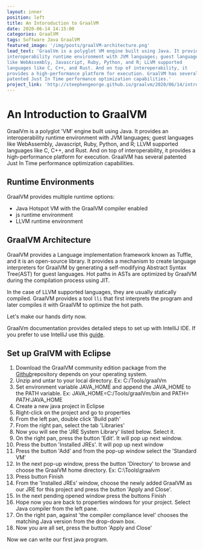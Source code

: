 ```yaml
---
layout: inner
position: left
title: An Intoroduction to GraalVM
date: 2020-06-14 14:15:00
categories: GraalVM
tags: Software Java GraalVM
featured_image: '/img/posts/graalVM-architecture.png'
lead_text: 'GraalVm is a polyglot VM engine built using Java. It provides an
interoperability runtime environment with JVM languages; guest languages
like WebAssembly, Javascript, Ruby, Python, and R; LLVM supported
languages like C, C++, and Rust. And on top of interoperability, it
provides a high-performance platform for execution. GraalVM has several
patented Just In Time performance optimization capabilities.'
project_link: 'http://steephengeorge.github.io/graalvm/2020/06/14/introduction_graalVm.html'
---
```

# An Introduction to GraalVM

GraalVm is a polyglot &#39;VM&#39; engine built using Java. It provides an interoperability runtime environment with JVM languages; guest languages like WebAssembly, Javascript, Ruby, Python, and R; LLVM supported languages like C, C++, and Rust. And on top of interoperability, it provides a high-performance platform for execution. GraalVM has several patented Just In Time performance optimization capabilities.

## Runtime Environments

GraalVM provides multiple runtime options:

- Java Hotspot VM with the GraalVM compiler enabled
- js runtime environment
- LLVM runtime environment

## GraalVM Architecture

GraalVM provides a Language implementation framework known as Tuffle, and it is an open-source library. It provides a mechanism to create language interpreters for GraalVM by generating a self-modifying Abstract Syntax Tree(AST) for guest languages. Hot paths in ASTs are optimized by GraalVM during the compilation process using JIT.

In the case of LLVM supported languages, they are usually statically compiled. GraalVM provides a tool `lli` that first interprets the program and later compiles it with GraalVM to optimize the hot path.

Let&#39;s make our hands dirty now.

GraalVm documentation provides detailed steps to set up with IntelliJ IDE. If you prefer to use IntelliJ use this [guide](https://www.graalvm.org/guides/#run-java-applications-on-graalvm-from-an-ide).

## Set up GralVM with Eclipse

1. Download the GraalVM community edition package from the [Github](https://github.com/graalvm/graalvm-ce-builds/releases/tag/vm-20.3.0)repository depends on your operating system.
2. Unzip and untar to your local directory. Ex: C:/Tools/graalVm
3. Set environment variable JAVA\_HOME and append the JAVA\_HOME to the PATH variable. Ex: JAVA\_HOME=C:/Tools/graalVm/bin and PATH= $PATH:$JAVA\_HOME
4. Create a new java project in Eclipse
5. Right-click on the project and go to properties
6. From the left pan, double click &#39;Build path&#39;
7. From the right pan, select the tab &#39;Libraries&#39;
8. Now you will see the &#39;JRE System Library&#39; listed below. Select it.
9. On the right pan, press the button &#39;Edit&#39;. It will pop up next window.
10. Press the button &#39;Installed JREs&#39;. It will pop up next window
11. Press the button &#39;Add&#39; and from the pop-up window select the &#39;Standard VM&#39;
12. In the next pop-up window, press the button &#39;Directory&#39; to browse and choose the GraalVM home directory. Ex: C:\Tools\graalvm
13. Press button Finish
14. From the &#39;Installed JREs&#39; window, choose the newly added GraalVM as our JRE for this project and press the button &#39;Apply and Close&#39;.
15. In the next pending opened window press the buttons Finish
16. Hope now you are back to properties windows for your project. Select Java compiler from the left pane.
17. On the right pan, against &#39;the compiler compliance level&#39; chooses the matching Java version from the drop-down box.
18. Now you are all set, press the button &#39;Apply and Close&#39;

Now we can write our first java program.
